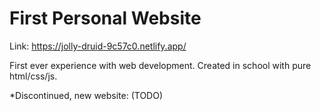 # First Personal Website
Link: https://jolly-druid-9c57c0.netlify.app/

First ever experience with web development. Created in school with pure html/css/js. 

*Discontinued, new website: (TODO)
